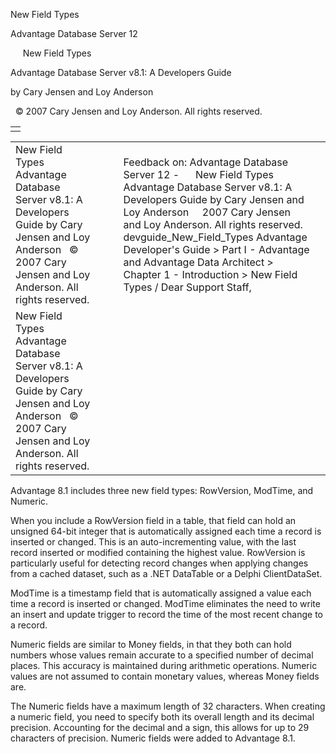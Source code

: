 New Field Types




Advantage Database Server 12  

     New Field Types

Advantage Database Server v8.1: A Developers Guide

by Cary Jensen and Loy Anderson

  © 2007 Cary Jensen and Loy Anderson. All rights reserved.

|  |
| --- |
|  |

|  |  |  |  |  |
| --- | --- | --- | --- | --- |
| New Field Types  Advantage Database Server v8.1: A Developers Guide  by Cary Jensen and Loy Anderson    © 2007 Cary Jensen and Loy Anderson. All rights reserved. |  |  | Feedback on: Advantage Database Server 12 -      New Field Types Advantage Database Server v8.1: A Developers Guide by Cary Jensen and Loy Anderson     2007 Cary Jensen and Loy Anderson. All rights reserved. devguide\_New\_Field\_Types Advantage Developer's Guide > Part I - Advantage and Advantage Data Architect > Chapter 1 - Introduction > New Field Types / Dear Support Staff, |  |
| New Field Types  Advantage Database Server v8.1: A Developers Guide  by Cary Jensen and Loy Anderson    © 2007 Cary Jensen and Loy Anderson. All rights reserved. |  |  |  |  |

Advantage 8.1 includes three new field types: RowVersion, ModTime, and Numeric.

When you include a RowVersion field in a table, that field can hold an unsigned 64-bit integer that is automatically assigned each time a record is inserted or changed. This is an auto-incrementing value, with the last record inserted or modified containing the highest value. RowVersion is particularly useful for detecting record changes when applying changes from a cached dataset, such as a .NET DataTable or a Delphi ClientDataSet.

ModTime is a timestamp field that is automatically assigned a value each time a record is inserted or changed. ModTime eliminates the need to write an insert and update trigger to record the time of the most recent change to a record.

Numeric fields are similar to Money fields, in that they both can hold numbers whose values remain accurate to a specified number of decimal places. This accuracy is maintained during arithmetic operations. Numeric values are not assumed to contain monetary values, whereas Money fields are.

The Numeric fields have a maximum length of 32 characters. When creating a numeric field, you need to specify both its overall length and its decimal precision. Accounting for the decimal and a sign, this allows for up to 29 characters of precision. Numeric fields were added to Advantage 8.1.